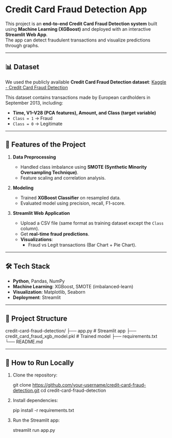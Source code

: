 # Credit Card Fraud Detection App

This project is an **end-to-end Credit Card Fraud Detection system** built using **Machine Learning (XGBoost)** and deployed with an interactive **Streamlit Web App**.  
The app can detect fraudulent transactions and visualize predictions through graphs.

---

## 📊 Dataset
We used the publicly available **Credit Card Fraud Detection dataset**:
[Kaggle - Credit Card Fraud Detection](https://www.kaggle.com/datasets/mlg-ulb/creditcardfraud)

This dataset contains transactions made by European cardholders in September 2013, including:
- **Time, V1–V28 (PCA features), Amount, and Class (target variable)**  
- `Class = 1` → Fraud  
- `Class = 0` → Legitimate  

---

## 🚀 Features of the Project
1. **Data Preprocessing**
   - Handled class imbalance using **SMOTE (Synthetic Minority Oversampling Technique)**.
   - Feature scaling and correlation analysis.

2. **Modeling**
   - Trained **XGBoost Classifier** on resampled data.
   - Evaluated model using precision, recall, F1-score.

3. **Streamlit Web Application**
   - Upload a CSV file (same format as training dataset except the `Class` column).
   - Get **real-time fraud predictions**.
   - **Visualizations**:
     - Fraud vs Legit transactions (Bar Chart + Pie Chart).

---

## 🛠 Tech Stack
- **Python**, Pandas, NumPy  
- **Machine Learning**: XGBoost, SMOTE (imbalanced-learn)  
- **Visualization**: Matplotlib, Seaborn  
- **Deployment**: Streamlit  

---

## 📂 Project Structure

credit-card-fraud-detection/
├── app.py # Streamlit app
├── credit_card_fraud_xgb_model.pkl # Trained model
├── requirements.txt
└── README.md


---

## 🔧 How to Run Locally

1. Clone the repository:
   
   git clone https://github.com/your-username/credit-card-fraud-detection.git
   cd credit-card-fraud-detection
   
2. Install dependencies:

   pip install -r requirements.txt

3. Run the Streamlit app:

   streamlit run app.py

